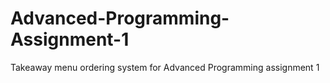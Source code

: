 # Advanced-Programming-Assignment-1
Takeaway menu ordering system for Advanced Programming assignment 1
